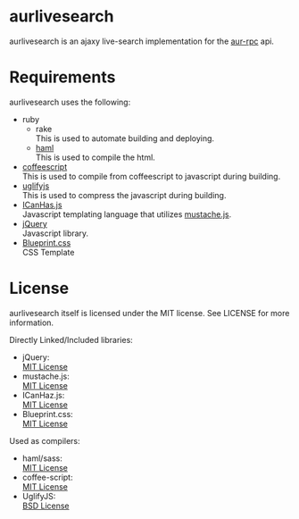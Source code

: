 # aurlivesearch

aurlivesearch is an ajaxy live-search implementation for the [aur-rpc][1] api.

# Requirements

aurlivesearch uses the following:

-   ruby
    -   rake  
        This is used to automate building and deploying.
    -   [haml][5]  
        This is used to compile the html.
-   [coffeescript][3]  
    This is used to compile from coffeescript to javascript during building.
-   [uglifyjs][4]  
    This is used to compress the javascript during building.
-   [ICanHas.js][6]  
    Javascript templating language that utilizes [mustache.js][7].
-   [jQuery][8]  
    Javascript library.
-   [Blueprint.css][17]  
    CSS Template

# License

aurlivesearch itself is licensed under the MIT license. See LICENSE for more
information.

Directly Linked/Included libraries:

-   jQuery:  
    [MIT License][10]
-   mustache.js:  
    [MIT License][11]
-   ICanHaz.js:  
    [MIT License][15]
-   Blueprint.css:  
    [MIT License][16]

Used as compilers:

-   haml/sass:  
    [MIT License][12]
-   coffee-script:  
    [MIT License][13]
-   UglifyJS:  
    [BSD License][14]


[1]: http://aur.archlinux.org/rpc.php
[3]: http://jashkenas.github.com/coffee-script/
[4]: https://github.com/mishoo/UglifyJS
[5]: http://haml-lang.com/
[6]: http://icanhazjs.com/
[7]: https://github.com/janl/mustache.js
[8]: http://jquery.com/
[9]: https://github.com/cloudhead/less.js/blob/master/LICENSE
[10]: http://jquery.org/license
[11]: https://github.com/janl/mustache.js/blob/master/LICENSE
[12]: http://haml-lang.com/docs/yardoc/file.MIT-LICENSE.html
[13]: https://github.com/jashkenas/coffee-script/blob/master/LICENSE
[14]: https://github.com/mishoo/UglifyJS
[15]: https://github.com/andyet/ICanHaz.js/blob/master/LICENSE
[16]: https://github.com/joshuaclayton/blueprint-css/blob/master/LICENSE
[17]: http://www.blueprintcss.org/
